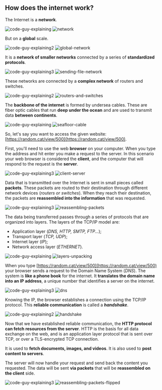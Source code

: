 ## How does the internet work?

The Internet is a **network**.

![code-guy-explaining](https://github.com/aloefflerj/roadmaps/assets/51006938/d4300ff4-65c4-410c-b133-27578f79f942)
![network](https://github.com/aloefflerj/roadmaps/assets/51006938/9b3c6696-1943-4ae3-b5da-8aa81d3500ee)

But on a **global** scale.

![code-guy-explaining2](https://github.com/aloefflerj/roadmaps/assets/51006938/b51da748-8b5a-4ff5-bfbb-bbef48ba1de3)
![global-network](https://github.com/aloefflerj/roadmaps/assets/51006938/afae5463-65a6-449c-bf17-38b593bcacb4)

It is a **network of smaller networks** connected by a series of **standardized protocols**.

![code-guy-explaining3](https://github.com/aloefflerj/roadmaps/assets/51006938/3e1d7f6f-886e-43ba-be67-0642a00700c9)
![sending-file-network](https://github.com/aloefflerj/roadmaps/assets/51006938/d6e888a3-06e7-4aa3-a26a-b936f270fc41)

These networks are connected by a **complex network** of routers and switches.

![code-guy-explaining2](https://github.com/aloefflerj/roadmaps/assets/51006938/b51da748-8b5a-4ff5-bfbb-bbef48ba1de3)
![routers-and-switches](https://github.com/aloefflerj/roadmaps/assets/51006938/c2394c12-93a7-40ca-8824-8c999b365b34)

The **backbone of the internet** is formed by undersea cables. These are fiber optic cables that run **deep under the ocean** and are used to transmit data **between continents**.

![code-guy-explaining](https://github.com/aloefflerj/roadmaps/assets/51006938/d4300ff4-65c4-410c-b133-27578f79f942)
![seafloor-cable](https://github.com/aloefflerj/roadmaps/assets/51006938/e4a95ca7-5bf6-4c69-8578-c4d17f8842a9)

So, let's say you want to access the given website: [https://random.cat/view/500](https://random.cat/view/500).

First, you'll need to use the web **browser** on your computer. When you type the address and hit enter you make a request to the server. In this scenario your web browser is considered the **client**, and the computer that will respond to the request is the **server**.

![code-guy-explaining3](https://github.com/aloefflerj/roadmaps/assets/51006938/3e1d7f6f-886e-43ba-be67-0642a00700c9)
![client-server](https://github.com/aloefflerj/roadmaps/assets/51006938/43632263-8007-45a4-9c65-113904042c1f)

Data that is transmitted over the Internet is sent in small pieces called **packets**. These packets are routed to their destination through different network devices (_routers or switches_). When they reach their destination, the packets are **reassembled into the information** that was requested.

![code-guy-explaining3](https://github.com/aloefflerj/roadmaps/assets/51006938/3e1d7f6f-886e-43ba-be67-0642a00700c9)
![reassembling-packets](https://github.com/aloefflerj/roadmaps/assets/51006938/e0c851ee-e787-4aa8-8a2f-6db0183619e7)

The data being transferred passes through a series of protocols that are organized into layers. The layers of the TCP/IP model are:

- Application layer (_DNS, HTTP, SMTP, FTP..._);
- Transport layer (_TCP, UDP_);
- Internet layer (_IP_);
- Network access layer (_ETHERNET_).

![code-guy-explaining](https://github.com/aloefflerj/roadmaps/assets/51006938/d4300ff4-65c4-410c-b133-27578f79f942)
![layers-unpacking](https://github.com/aloefflerj/roadmaps/assets/51006938/e6d8b6bb-ff7f-4e65-83ed-39082a830ec9)

When you type [https://random.cat/view/500](https://random.cat/view/500) your browser sends a request to the Domain Name System (_DNS_). The system is **like a phone book** for the internet. It **translates the domain name into an IP address**, a unique number that identifies a server on the internet.

![code-guy-explaining3](https://github.com/aloefflerj/roadmaps/assets/51006938/3e1d7f6f-886e-43ba-be67-0642a00700c9)
![dns](https://github.com/aloefflerj/roadmaps/assets/51006938/21ee89b8-1ae4-4b2d-99b4-17d483d36b12)

Knowing the IP, the browser establishes a connection using the TCP/IP protocol. This **reliable communication** is called a _**handshake**_.

![code-guy-explaining2](https://github.com/aloefflerj/roadmaps/assets/51006938/b51da748-8b5a-4ff5-bfbb-bbef48ba1de3)
![handshake](https://github.com/aloefflerj/roadmaps/assets/51006938/3295a3cd-2e95-4f6b-abe5-53d1e8d7a7c2)

Now that we have established reliable communication, the **HTTP protocol can fetch resources from the server**. HTTP is the basis for all data exchange on the web, and is an application layer protocol that is sent over TCP, or over a TLS-encrypted TCP connection.

It is used to **fetch documents, images, and videos**. It is also used to **post content to servers**.

The server will now handle your request and send back the content you requested. The data will be sent **via packets** that will be **reassembled on the client** side.

![code-guy-explaining3](https://github.com/aloefflerj/roadmaps/assets/51006938/3e1d7f6f-886e-43ba-be67-0642a00700c9)
![reassembling-packets-flipped](https://github.com/aloefflerj/roadmaps/assets/51006938/a3459817-a9d3-44b1-b619-d8afbfeb1ab5)

